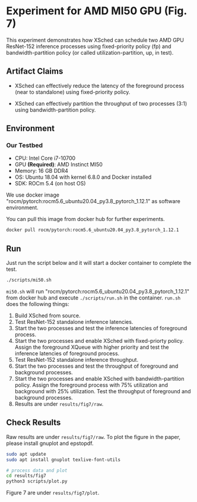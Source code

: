 # Experiment for AMD MI50 GPU (Fig. 7)

This experiment demonstrates how XSched can schedule two AMD GPU ResNet-152 inference processes using fixed-priority policy (fp) and bandwidth-partition policy (or called utilization-partition, up, in test).



## Artifact Claims

- XSched can effectively reduce the latency of the foreground process (near to standalone) using fixed-priority policy.

- XSched can effectively partition the throughput of two processes (3:1) using bandwidth-partition policy.



## Environment



### Our Testbed

- CPU: Intel Core i7-10700
- GPU **(Required)**: AMD Instinct MI50
- Memory: 16 GB DDR4
- OS: Ubuntu 18.04 with kernel 6.8.0 and Docker installed
- SDK: ROCm 5.4 (on host OS)



We use docker image "rocm/pytorch:rocm5.6_ubuntu20.04_py3.8_pytorch_1.12.1" as software environment.

You can pull this image from docker hub for further experiments.

```bash
docker pull rocm/pytorch:rocm5.6_ubuntu20.04_py3.8_pytorch_1.12.1
```




## Run

Just run the script below and it will start a docker container to complete the test.

```bash
./scripts/mi50.sh
```

`mi50.sh` will run "rocm/pytorch:rocm5.6_ubuntu20.04_py3.8_pytorch_1.12.1" from docker hub and execute `./scripts/run.sh` in the container. `run.sh` does the following things:

1. Build XSched from source.
2. Test ResNet-152 standalone inference latencies.
3. Start the two processes and test the inference latencies of foreground process.
4. Start the two processes and enable XSched with fixed-priorty policy. Assign the foreground XQueue with higher priority and test the inference latencies of foreground process.
5. Test ResNet-152 standalone inference throughput.
6. Start the two processes and test the throughput of foreground and background processes.
7. Start the two processes and enable XSched with bandwidth-partition policy. Assign the foreground process with 75% utilization and background with 25% utilization. Test the throughput of foreground and background processes.
8. Results are under `results/fig7/raw`.



## Check Results

Raw results are under `results/fig7/raw`. To plot the figure in the paper, please install gnuplot and epstopdf.

```bash
sudo apt update
sudo apt install gnuplot texlive-font-utils

# process data and plot
cd results/fig7
python3 scripts/plot.py
```

Figure 7 are under `results/fig7/plot`.

